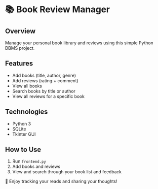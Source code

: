 # 📚 Book Review Manager

## Overview
Manage your personal book library and reviews using this simple Python DBMS project.

## Features
- Add books (title, author, genre)
- Add reviews (rating + comment)
- View all books
- Search books by title or author
- View all reviews for a specific book

## Technologies
- Python 3
- SQLite
- Tkinter GUI

## How to Use
1. Run `frontend.py`
2. Add books and reviews
3. View and search through your book list and feedback

🎉 Enjoy tracking your reads and sharing your thoughts!
